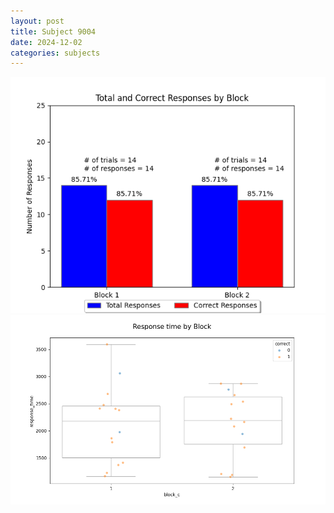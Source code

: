 ```yaml
---
layout: post
title: Subject 9004
date: 2024-12-02
categories: subjects
---
```


![](data/9004/run-35/9004_ATS_responses.png)
![](data/9004/run-35/9004_ATS_rt.png)
